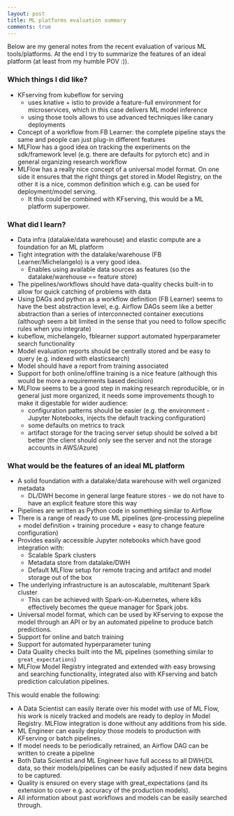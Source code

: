 ```yaml
---
layout: post
title: ML platforms evaluation summary
comments: true
---
```


Below are my general notes from the recent evaluation of various ML
tools/platforms. At the end I try to summarize the features of an ideal platform (at least
from my humble POV :)).

### Which things I did like?

* KFserving from kubeflow for serving
  * uses knative + istio to provide a feature-full environment for
    microservices, which in this case delivers ML model inference
  * using those tools allows to use advanced techniques like canary deployments
* Concept of a workflow from FB Learner: the complete pipeline stays the same
  and people can just plug-in different features
* MLFlow has a good idea on tracking the experiments on the sdk/framework level
  (e.g. there are defaults for pytorch etc) and in general organizing research
workflow
* MLFlow has a really nice concept of a universal model format. On one side it
  ensures that the right things get stored in Model Registry, on the other it
is a nice, common definition which e.g. can be used for deployment/model
serving.
  * It this could be combined with KFserving, this would be a ML platform
    superpower.

### What did I learn?

* Data infra (datalake/data warehouse) and elastic compute are a foundation for
  an ML platform
* Tight integration with the datalake/warehouse (FB Learner/Michelangelo) is a
  very good idea.
  * Enables using available data sources as features (so the datalake/warehouse
    == feature store)
* The pipelines/workflows should have data-quality checks built-in to allow for
  quick catching of problems with data
* Using DAGs and python as a workflow definition (FB Learner) seems to have the
  best abstraction level, e.g. Airflow DAGs seem like a better abstraction than
a series of interconnected container executions (although seem a bit limited in
the sense that you need to follow specific rules when you integrate)
* kubeflow, michelangelo, fblearner support automated hyperparameter search
  functionality
* Model evaluation reports should be centrally stored and be easy to query
  (e.g. indexed with elasticsearch)
* Model should have a report from training associated
* Support for both online/offline training is a nice feature (although this
  would be more a requirements based decision)
* MLFlow seems to be a good step in making research reproducible, or in general
  just more organized, it needs some improvements though to make it digestable
for wider audience:
  * configuration patterns should be easier (e.g. the environment - Jupyter
    Notebooks, injects the default tracking configuration)
  * some defaults on metrics to track
  * artifact storage for the tracing server setup should be solved a bit better
    (the client should only see the server and not the storage accounts in
AWS/Azure)

### What would be the features of an ideal ML platform

* A solid foundation with a datalake/data warehouse with well organized
  metadata
  * DL/DWH become in general large feature stores - we do not have to have an
    explicit feature store this way
* Pipelines are written as Python code in something similar to Airflow
* There is a range of ready to use ML pipelines (pre-processing piepeline +
  model definition + training procedure + easy to change feature configuration)
* Provides easily accessible Jupyter notebooks which have good integration
  with:
  * Scalable Spark clusters
  * Metadata store from datalake/DWH
  * Default MLFlow setup for remote tracing and artifact and model storage out
    of the box
* The underlying infrastructure is an autoscalable, multitenant Spark cluster
  * This can be achieved with Spark-on-Kubernetes, where k8s effectively
    becomes the queue manager for Spark jobs.
* Universal model format, which can be used by KFserving to expose the model
  through an API or by an automated pipeline to produce batch predictions.
* Support for online and batch training
* Support for automated hyperparameter tuning
* Data Quality checks built into the ML pipelines (something similar to
  `great_expectations`)
* MLFlow Model Registry integrated and extended with easy browsing and
  searching functionality, integrated also with KFserving and batch prediction
calculation pipelines.

This would enable the following:
* A Data Scientist can easily iterate over his model with use of ML Flow, his
  work is nicely tracked and models are ready to deploy in Model Registry.
MLFlow integration is done without any additions from his side.
* ML Engineer can easily deploy those models to production with KFserving or
  batch pipelines.
* If model needs to be periodically retrained, an Airflow DAG can be written to
  create a pipeline
* Both Data Scientist and ML Engineer have full access to all DWH/DL data, so
  their models/pipelines can  be easily adjusted if new data begins to be
captured.
* Quality is ensured on every stage with great_expectations (and its extension
  to cover e.g. accuracy of the production models).
* All information about past workflows and models can be easily searched
  through.

